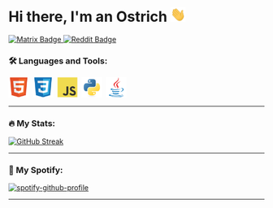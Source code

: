# Hi there, I'm an Ostrich <img width="30px" src="https://github.com/SatYu26/SatYu26/raw/master/Assets/Hi.gif" />


<div id="badges">
  <a href="https://matrix.to/#/@ostrichization:unredacted.org">
    <img src="https://matrix.org/images/matrix-logo-white.svg" alt="Matrix Badge"/>
  </a>
   <a href="https://reddit.com/u/LittleAdIce">
    <img src="https://www.logo.wine/a/logo/Reddit/Reddit-Logo.wine.svg" alt="Reddit Badge"/>
  </a> 
</div>

### :hammer_and_wrench: Languages and Tools:
<div>
    <img src="https://github.com/devicons/devicon/blob/master/icons/html5/html5-original.svg" title="HTML5" alt="HTML5" width="40" height="40"/>&nbsp;
    <img src="https://github.com/devicons/devicon/blob/master/icons/css3/css3-original.svg" title="CSS3" alt="CSS3" width="40" height="40"/>&nbsp;
    <img src="https://github.com/devicons/devicon/blob/master/icons/javascript/javascript-original.svg" title="JavaScript" alt="JavaScript" width="40" height="40"/>&nbsp;
    <img src="https://github.com/devicons/devicon/blob/master/icons/python/python-original.svg" title="Python" alt="Python" width="40" height="40"/>&nbsp;
    <img src="https://github.com/devicons/devicon/blob/master/icons/java/java-original.svg" title="Java" alt="Java" width="40" height="40"/>&nbsp;

---

### :fire: My Stats:
[![GitHub Streak](http://github-readme-streak-stats.herokuapp.com?user=AkTheTyke&theme=dark&background=000000)](https://git.io/streak-stats)

---

### :musical_note: My Spotify:
[![spotify-github-profile](https://spotify-github-profile.vercel.app/api/view?uid=rbwf9py35b7hfycndwxrwvrzl&cover_image=true&theme=default&bar_color=fa0000)](https://spotify-github-profile.vercel.app/api/view?uid=rbwf9py35b7hfycndwxrwvrzl&redirect=true)

---
